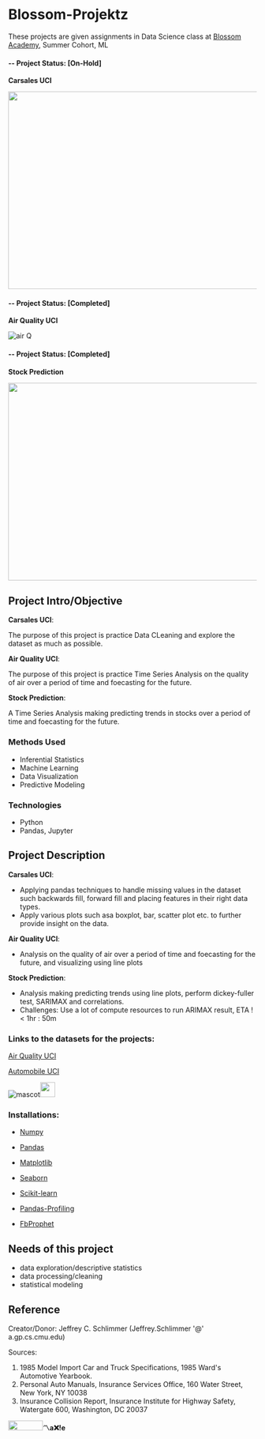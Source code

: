 # Blossom-Projektz

These projects are given assignments in Data Science class at [Blossom Academy](https://www.blossomacademy.co/), Summer Cohort, ML

#### -- Project Status: [On-Hold]
**Carsales UCI**

<img src="https://www.mikerezinissan.com/static/dealer-19072/mikerezinissan-about3.jpg" width="650" height="400">

#### -- Project Status: [Completed] 
**Air Quality UCI**

![air Q](https://www.thisislocallondon.co.uk/resources/images/10854589.jpg?display=1&htype=0&type=responsive-gallery "air quality")

#### -- Project Status: [Completed] 
**Stock Prediction**

<img src="https://thediwire.com/wp-content/uploads/2018/01/Colored-ticker-board-on-black-138279113_2001x1501.jpeg" width="650" height="400">

## Project Intro/Objective
**Carsales UCI**:

The purpose of this project is practice Data CLeaning and explore the dataset as much as possible. 

**Air Quality UCI**:

The purpose of this project is practice Time Series Analysis on the quality of air over a period of 
time and foecasting for the future.

**Stock Prediction**:

A Time Series Analysis making predicting trends in stocks over a period of 
time and foecasting for the future.

### Methods Used

* Inferential Statistics
* Machine Learning
* Data Visualization
* Predictive Modeling

### Technologies

* Python
* Pandas, Jupyter

## Project Description

**Carsales UCI**:

* Applying pandas techniques to handle missing values in the dataset such backwards fill, forward fill 
  and placing features in their right data types.
* Apply various plots such asa boxplot, bar, scatter plot etc. to further provide insight on the data. 

**Air Quality UCI**:

* Analysis on the quality of air over a period of time and foecasting for the future, and visualizing using line plots

**Stock Prediction**:

* Analysis making predicting trends using line plots, perform dickey-fuller test, SARIMAX and correlations.
* Challenges: Use a lot of compute resources to run ARIMAX result, ETA !< 1hr : 50m

### Links to the datasets for the projects:

[Air Quality UCI](https://archive.ics.uci.edu/ml/machine-learning-databases/00360/  "Air Quality Dataset")

[Automobile UCI](https://archive.ics.uci.edu/ml/datasets/Automobile "Automobile Dataset")


![mascot](https://learncodeonline.in/mascot.png "Code")<img src="https://www.flaticon.com/svg/static/icons/svg/1488/1488811.svg" width="30" height="30">


### Installations:
* [Numpy](https://pypi.org/project/numpy/ "pip install numpy") 

* [Pandas](https://pypi.org/project/pandas/ "pip install pandas")

* [Matplotlib](https://pypi.org/project/matplotlib/ "pip install matplotlib") 

* [Seaborn](https://pypi.org/project/seaborn/ "pip install seaborn") 

* [Scikit-learn](https://pypi.org/project/scikit-learn/ "pip install scikit-learn") 

* [Pandas-Profiling](https://pypi.org/project/pandas-profiling/ "pip install pandas-profiling") 

* [FbProphet](https://pypi.org/project/fbprophet/ "pip install fbprophet") 

## Needs of this project

- data exploration/descriptive statistics
- data processing/cleaning
- statistical modeling

## Reference

Creator/Donor:
Jeffrey C. Schlimmer (Jeffrey.Schlimmer '@' a.gp.cs.cmu.edu)

Sources:
1) 1985 Model Import Car and Truck Specifications, 1985 Ward's Automotive Yearbook.
2) Personal Auto Manuals, Insurance Services Office, 160 Water Street, New York, NY 10038
3) Insurance Collision Report, Insurance Institute for Highway Safety, Watergate 600, Washington, DC 20037

<img src="https://learncodeonline.in/gitone.png" width="70" height="20">**〽️a❌!e**
